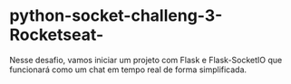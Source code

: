 # python-socket-challeng-3-Rocketseat-
Nesse desafio, vamos iniciar um projeto com Flask e Flask-SocketIO que funcionará como um chat em tempo real de forma simplificada.
